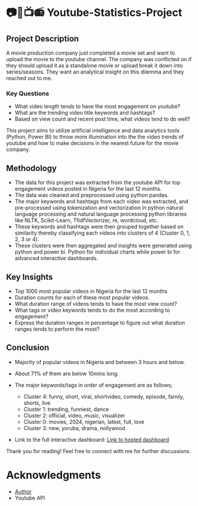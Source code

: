 # 📷📸📺📻 Youtube-Statistics-Project

## Project Description
A movie production company just completed a movie set and want to upload the movie to the youtube channel. The company was conflicted on if they should upload it as a standalone movie or upload break it down into series/seasons. They want an analytical insight on this dilemma and they reached out to me. 

### Key Questions
- What video length tends to have the most engagement on youtube?
- What are the trending video title keywords and hashtags?
- Based on view count and recent post time, what videos tend to do well?

This project aims to utilize artificial intelligence and data analytics tools (Python, Power BI) to throw more illumination into the the video trends of youtube and how to make decisions in the nearest future for the movie company.

## Methodology

- The data for this project was extracted from the youtube API for top engagement videos posted in Nigeria for the last 12 months.
- The data was cleaned and preprocessed using python pandas.
- The major keywords and hashtags from each video was extracted, and pre-processed using tokenization and vectorization in python natural language processing and natural language processing  python libraries like NLTK, Scikit-Learn, TfidfVectorizer, re, wordcloud, etc.
- These keywords and hashtags were then grouped together based on similarity thereby classifying each videos into clusters of 4 (Cluster 0, 1, 2, 3 or 4).
- These clusters were then aggregated and insights were generated using python and power bi. Python for individual charts while power bi for advanced interactive dashboards.


## Key Insights

- Top 1000 most popular videos in Nigeria for the last 12 months
- Duration counts for each of these most popular videos.
- What duration range of videos tends to have the most view count?
- What tags or video keywords tends to do the most according to engagement?
- Express the duration ranges in percentage to figure out what duration ranges tends to perform the most?


## Conclusion
- Majority of popular videos in Nigeria and between 3 hours and below.
- About 71% of them are below 10mins long.
- The major keywords/tags in order of engagement are as follows;
    - Cluster 4: funny, short, viral, shortvideo, comedy, episode, family, shorts, live
    - Cluster 1: trending, funniest, dance
    - Cluster 2: official, video, music, visualizer
    - Cluster 0: movies, 2024, nigerian, latest, full, love
    - Cluster 3: new, yoruba, drama, nollywood

- Link to the full interactive dashboard: [Link to hosted dashboard](https://dee-ui.github.io/git-page/)



Thank you for reading! Feel free to connect with me for further discussions.

# Acknowledgments
- [Author](mailto:daudaagbonoga@gmail.com)
- Youtube API
